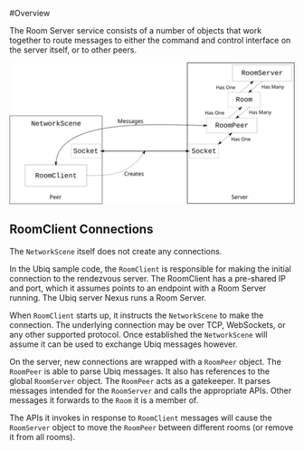 #Overview

The Room Server service consists of a number of objects that work together to route messages to either the command and control interface on the server itself, or to other peers.

![Object Graph of Client-Server](images/5041e3f3-bf2e-41df-837b-20546521b008.svg)

## RoomClient Connections

The `NetworkScene` itself does not create any connections.

In the Ubiq sample code, the `RoomClient` is responsible for making the initial connection to the rendezvous server. The RoomClient has a pre-shared IP and port, which it assumes points to an endpoint with a Room Server running. The Ubiq server Nexus runs a Room Server.

When `RoomClient` starts up, it instructs the `NetworkScene` to make the connection. The underlying connection may be over TCP, WebSockets, or any other supported protocol. Once established the `NetworkScene` will assume it can be used to exchange Ubiq messages however.

On the server, new connections are wrapped with a `RoomPeer` object. The `RoomPeer` is able to parse Ubiq messages. It also has references to the global `RoomServer` object. The `RoomPeer` acts as a gatekeeper. It parses messages intended for the `RoomServer` and calls the appropriate APIs. Other messages it forwards to the `Room` it is a member of.

The APIs it invokes in response to `RoomClient` messages will cause the `RoomServer` object to move the `RoomPeer` between different rooms (or remove it from all rooms).
